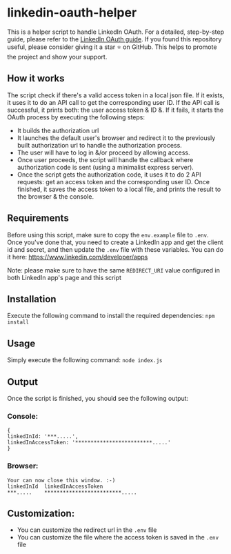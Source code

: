 # linkedin-oauth-helper
This is a helper script to handle LinkedIn OAuth. For a detailed, step-by-step guide, please refer to the [LinkedIn OAuth guide](http://www.linkedin.com/developer/apps).
If you found this repository useful, please consider giving it a star ⭐ on GitHub. This helps to promote the project and show your support.

## How it works
The script check if there's a valid access token in a local json file. If it exists, it uses it to do an API call to get the corresponding user ID. If the API call is successful, it prints both: the user access token & ID &. If it fails, it starts the OAuth process by executing the following steps:
- It builds the authorization url 
- It launches the default user's browser and redirect it to the previously built authorization url to handle the authorization process.  
- The user will have to log in &/or proceed by allowing access.
- Once user proceeds, the script will handle the callback where authorization code is sent (using a minimalist express server). 
- Once the script gets the authorization code, it uses it to do 2 API requests: get an access token and the corresponding user ID.
Once finished, it saves the access token to a local file, and prints the result to the browser & the console.

## Requirements
Before using this script, make sure to copy the ```env.example``` file to ```.env```.
Once you've done that, you need to create a LinkedIn app and get the client id and secret, and then update the ```.env``` file with these variables.
You can do it here: https://www.linkedin.com/developer/apps

Note: please make sure to have the same ```REDIRECT_URI``` value configured in both LinkedIn app's page and this script

## Installation

Execute the following command to install the required dependencies:
``` npm install ```

## Usage
Simply execute the following command:
``` node index.js ```

## Output
Once the script is finished, you should see the following output:
### Console:

```
{
linkedInId: '***.....',
linkedInAccessToken: '*************************.....'
}
```

### Browser:
```
Your can now close this window. :-)
linkedInId	linkedInAccessToken
***.....  	*************************.....
```
## Customization:
- You can customize the redirect url in the ```.env``` file
- You can customize the file where the access token is saved in the ```.env``` file
